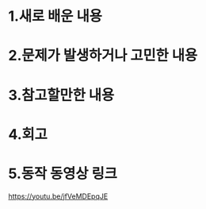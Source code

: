 # 1.새로 배운 내용

# 2.문제가 발생하거나 고민한 내용

# 3.참고할만한 내용

# 4.회고

# 5.동작 동영상 링크
https://youtu.be/jfVeMDEpqJE
